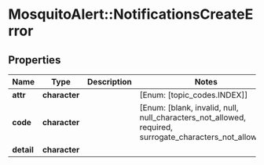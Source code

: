 # MosquitoAlert::NotificationsCreateError


## Properties
Name | Type | Description | Notes
------------ | ------------- | ------------- | -------------
**attr** | **character** |  | [Enum: [topic_codes.INDEX]] 
**code** | **character** |  | [Enum: [blank, invalid, null, null_characters_not_allowed, required, surrogate_characters_not_allowed]] 
**detail** | **character** |  | 


